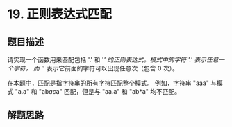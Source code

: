 # 19. 正则表达式匹配
## 题目描述
请实现一个函数用来匹配包括 '.' 和 '*' 的正则表达式。模式中的字符 '.' 表示任意一个字符，
而 '*' 表示它前面的字符可以出现任意次（包含 0 次）。

在本题中，匹配是指字符串的所有字符匹配整个模式。
例如，字符串 "aaa" 与模式 "a.a" 和 "ab*ac*a" 匹配，但是与 "aa.a" 和 "ab*a" 均不匹配。
## 解题思路
